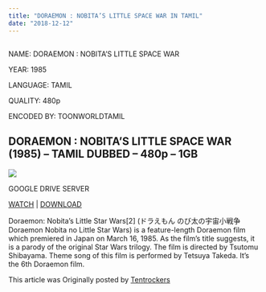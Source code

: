 ```yaml
---
title: "DORAEMON : NOBITA’S LITTLE SPACE WAR IN TAMIL"
date: "2018-12-12"
---
```


## 

NAME: DORAEMON : NOBITA’S LITTLE SPACE WAR

YEAR: 1985

LANGUAGE: TAMIL 

QUALITY: 480p

ENCODED BY: TOONWORLDTAMIL

## DORAEMON : NOBITA’S LITTLE SPACE WAR (1985) – TAMIL DUBBED – 480p – 1GB

[![](https://2.bp.blogspot.com/-h0eEa5tL3B8/W_ljc9kZt1I/AAAAAAAAAdA/B0ppMhiInlQEpyZ0xRvu2OXLGUOrDWbiQCLcBGAs/s320/1160852_1356774466672_full.jpg)](https://2.bp.blogspot.com/-h0eEa5tL3B8/W_ljc9kZt1I/AAAAAAAAAdA/B0ppMhiInlQEpyZ0xRvu2OXLGUOrDWbiQCLcBGAs/s1600/1160852_1356774466672_full.jpg)

GOOGLE DRIVE SERVER

[WATCH](https://clk.icu/9QOb7h) | [DOWNLOAD](https://clk.icu/9QOb7h)

Doraemon: Nobita’s Little Star Wars\[2\] (ドラえもん のび太の宇宙小戦争 Doraemon Nobita no Little Star Wars) is a feature-length Doraemon film which premiered in Japan on March 16, 1985. As the film’s title suggests, it is a parody of the original Star Wars trilogy. The film is directed by Tsutomu Shibayama. Theme song of this film is performed by Tetsuya Takeda. It’s the 6th Doraemon film.

This article was Originally posted by [Tentrockers](https://tentrockers.blogspot.com/)
